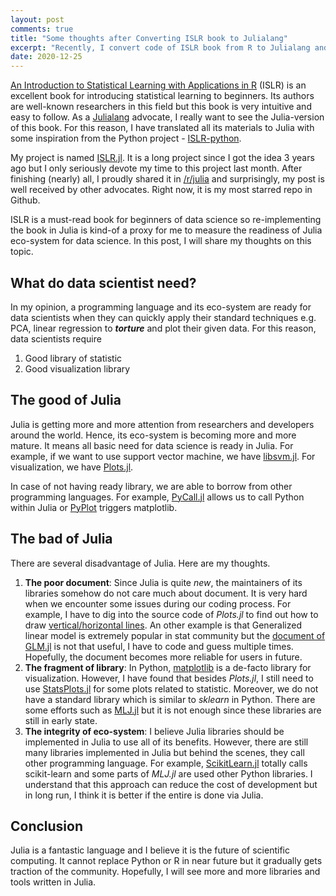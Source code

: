 ```yaml
---
layout: post
comments: true
title: "Some thoughts after Converting ISLR book to Julialang"
excerpt: "Recently, I convert code of ISLR book from R to Julialang and this post is my thoughts after finishing this project"
date: 2020-12-25
---
```


[An Introduction to Statistical Learning with Applications in R](https://statlearning.com/) (ISLR) is an excellent book for introducing statistical learning to beginners. Its authors are well-known researchers in this field but this book is very intuitive and easy to follow. As a [Julialang](https://julialang.org/) advocate, I really want to see the Julia-version of this book. For this reason, I have translated all its materials to Julia with some inspiration from the Python project - [ISLR-python](https://github.com/JWarmenhoven/ISLR-python). 

My project is named [ISLR.jl](https://github.com/tndoan/ISLR.jl). It is a long project since I got the idea 3 years ago but I only seriously devote my time to this project last month. After finishing (nearly) all, I proudly shared it in [/r/julia](https://www.reddit.com/r/Julia/comments/kdrlz2/i_convert_an_introduction_to_statistical_learning/) and surprisingly, my post is well received by other advocates. Right now, it is my most starred repo in Github.

ISLR is a must-read book for beginners of data science so re-implementing the book in Julia is kind-of a proxy for me to measure the readiness of Julia eco-system for data science. In this post, I will share my thoughts on this topic.

## What do data scientist need?

In my opinion, a programming language and its eco-system are ready for data scientists when they can quickly apply their standard techniques e.g. PCA, linear regression to ***torture*** and plot their given data. For this reason, data scientists require

1. Good library of statistic
2. Good visualization library

## The good of Julia

Julia is getting more and more attention from researchers and developers around the world. Hence, its eco-system is becoming more and more mature. It means all basic need for data science is ready in Julia. For example, if we want to use support vector machine, we have [libsvm.jl](https://github.com/JuliaML/LIBSVM.jl). For visualization, we have [Plots.jl](https://github.com/JuliaPlots/PlotDocs.jl).

In case of not having ready library, we are able to borrow from other programming languages. For example, [PyCall.jl](https://github.com/JuliaPy/PyCall.jl) allows us to call Python within Julia or [PyPlot](https://github.com/JuliaPy/PyPlot.jl) triggers matplotlib.

## The bad of Julia

There are several disadvantage of Julia. Here are my thoughts.

1. **The poor document**: Since Julia is quite *new*, the maintainers of its libraries somehow do not care much about document. It is very hard when we encounter some issues during our coding process. For example, I have to dig into the source code of *Plots.jl* to find out how to draw [vertical/horizontal lines](https://github.com/JuliaPlots/Plots.jl/blob/3725a8d3875df2b45186bf248bdc7cda191969d5/src/shorthands.jl). An other example is that Generalized linear model is extremely popular in stat community but the [document of GLM.jl](https://juliastats.org/GLM.jl/stable/) is not that useful, I have to code and guess multiple times. Hopefully, the document becomes more reliable for users in future.
2. **The fragment of library**: In Python, [matplotlib](https://matplotlib.org/) is a de-facto library for visualization. However, I have found that besides *Plots.jl*, I still need to use [StatsPlots.jl](https://github.com/JuliaPlots/StatsPlots.jl) for some plots related to statistic. Moreover, we do not have a standard library which is similar to *sklearn* in Python. There are some efforts such as [MLJ.jl](https://github.com/alan-turing-institute/MLJ.jl) but it is not enough since these libraries are still in early state.
3. **The integrity of eco-system**: I believe Julia libraries should be implemented in Julia to use all of its benefits. However, there are still many libraries implemented in Julia but behind the scenes, they call other programming language. For example, [ScikitLearn.jl](https://github.com/cstjean/ScikitLearn.jl) totally calls scikit-learn and some parts of *MLJ.jl* are used other Python libraries. I understand that this approach can reduce the cost of development but in long run, I think it is better if the entire is done via Julia.

## Conclusion

Julia is a fantastic language and I believe it is the future of scientific computing. It cannot replace Python or R in near future but it gradually gets traction of the community. Hopefully, I will see more and more libraries and tools written in Julia.
